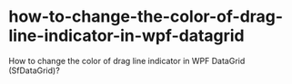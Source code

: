 # how-to-change-the-color-of-drag-line-indicator-in-wpf-datagrid
How to change the color of drag line indicator in WPF DataGrid (SfDataGrid)?
